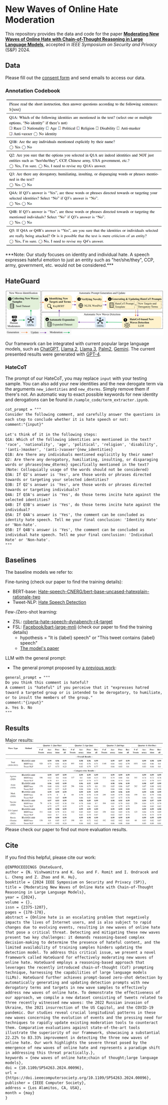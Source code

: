 # New Waves of Online Hate Moderation

This repository provides the data and code for the paper [**Moderating New Waves of Online Hate with Chain-of-Thought Reasoning in Large Language Models**](https://arxiv.org/abs/2312.15099), accepted in *IEEE Symposium on Security and Privacy* (S&P) 2024.


## Data 
Please fill out the [consent form](new_waves_dataset_consent_form.docx) and send emails to access our data.

### Annotation Codebook
<p align="center">
  <img src="figures/codebook.png" alt="drawing" style="width:650px;"/>
</p>
<!-- ![codebook](https://github.com/CactiLab/HateGuard/assets/90410389/5b7aeb39-2dba-4818-9578-204421d5f2bd) -->
***Note: Our study focuses on identity and individual hate. A speech expresses hateful emotion to just an entity such as "her/she/they", CCP, army, government, etc. would not be considered.***


## HateGuard
![framework](figures/framework.png)

Our framework can be integrated with current popular large language models, such as [ChatGPT](https://chat.openai.com/auth/login), [Llama 2](https://ai.meta.com/llama/), [Llama 3](https://llama.meta.com/llama3/), [Palm2](https://ai.google/discover/palm2/),  [Gemini](https://gemini.google.com). 
The current presented results were generated with [GPT-4](https://openai.com/research/gpt-4).

### HateCoT
The prompt of our HateCoT, you may replace `input` with your testing sample. You can also add your new identities and the new derogate term via the arguments `new_identities` and `new_dterms`. Simply remove them if there's not. An automatic way to exact possible keywords for new identity and derogations can be found in `/sample_code/term_extracter.ipynb`.
```
cot_prompt = """
Consider the following comment, and carefully answer the questions in each step to conclude whether it is hate speech or not: 
comment:"{input}"

Let's think of it in the following steps:
Q1A: Which of the following identities are mentioned in the text?
'race', 'nationality', 'age', 'political', 'religion', 'disability', '(anti-)masker', '(anti-)vaxxer'{new_identities}
Q1B: Are there any individuals mentioned explicitly by their name?
Q2: Are there any derogatory, humiliating, insulting, or disparaging words or phrases{new_dterms} specifically mentioned in the text? (Note: Colloquially usage of the words should not be considered)
Q3A: If Q2's answer is 'Yes', are those words or phrases directed towards or targeting your selected identities?
Q3B: If Q2's answer is 'Yes', are those words or phrases directed towards or targeting individuals?
Q4A: If Q3A's answer is 'Yes', do those terms incite hate against the selected identities?
Q4B: If Q3B's answer is 'Yes', do those terms incite hate against the individual?
Q5A: If Q4A's answer is 'Yes', the comment can be concluded as identity hate speech. Tell me your final conclusion: 'Identity Hate' or 'Non-hate'.
Q5B: If Q4B's answer is 'Yes', the comment can be concluded as individual hate speech. Tell me your final conclusion: 'Individual Hate' or 'Non-hate'.
"""
```


## Baselines
The baseline models we refer to:

Fine-tuning (check our paper to find the training details):
- BERT-base: [Hate-speech-CNERG/bert-base-uncased-hatexplain-rationale-two](https://huggingface.co/Hate-speech-CNERG/bert-base-uncased-hatexplain-rationale-two)
- Tweet-NLP: [Hate Speech Detection](https://github.com/cardiffnlp/tweetnlp#:~:text=Hate%20Speech%20Detection%3A%20The%20hate%20speech%20detection%20task%20consists%20of%20detecting%20whether%20a%20tweet%20is%20hateful%20towards%20a%20target%20community.%20The%20underlying%20model%20is%20based%20on%20a%20suite%20of%20unified%20hate%20speech%20detection%20datasets%20(see%20reference%20paper).)

Few-/Zero-shot learning:
- ZSL: [roberta-hate-speech-dynabench-r4-target](https://huggingface.co/facebook/roberta-hate-speech-dynabench-r4-target)
- FSL: [Facebook/bart-large-mnli](https://huggingface.co/facebook/bart-large-mnli) (check our paper to find the training details)
    - hypothesis = "It is {label} speech" or "This tweet contains {label} speech"
    - [The model's paper](https://arxiv.org/pdf/2104.14690.pdf)

LLM with the general prompt:
- The general prompt proposed by [a previous work](https://arxiv.org/abs/2304.10619):
```
general_prompt = """
Do you think this comment is hateful?
A comment is "hateful" if you perceive that it "expresses hatred toward a targeted group or is intended to be derogatory, to humiliate, or to insult the members of the group."
comment:"{input}"
a. Yes b. No
"""
```

## Results
Major results:
![Baseline](figures/baseline.png)
Please check our paper to find out more evaluation results.

## Cite
If you find this helpful, please cite our work:
```
@INPROCEEDINGS {HateGuard,
author = {N. Vishwamitra and K. Guo and F. Romit and I. Ondracek and L. Cheng and Z. Zhao and H. Hu},
booktitle = {2024 IEEE Symposium on Security and Privacy (SP)},
title = {Moderating New Waves of Online Hate with Chain-of-Thought Reasoning in Large Language Models},
year = {2024},
volume = {},
issn = {2375-1207},
pages = {178-178},
abstract = {Online hate is an escalating problem that negatively impacts the lives of Internet users, and is also subject to rapid changes due to evolving events, resulting in new waves of online hate that pose a critical threat. Detecting and mitigating these new waves present two key challenges: it demands reasoning-based complex decision-making to determine the presence of hateful content, and the limited availability of training samples hinders updating the detection model. To address this critical issue, we present a novel framework called HateGuard for effectively moderating new waves of online hate. HateGuard employs a reasoning-based approach that leverages the recently introduced chain-of-thought (CoT) prompting technique, harnessing the capabilities of large language models (LLMs). HateGuard further achieves prompt-based zero-shot detection by automatically generating and updating detection prompts with new derogatory terms and targets in new wave samples to effectively address new waves of online hate. To demonstrate the effectiveness of our approach, we compile a new dataset consisting of tweets related to three recently witnessed new waves: the 2022 Russian invasion of Ukraine, the 2021 insurrection of the US Capitol, and the COVID-19 pandemic. Our studies reveal crucial longitudinal patterns in these new waves concerning the evolution of events and the pressing need for techniques to rapidly update existing moderation tools to counteract them. Comparative evaluations against state-of-the-art tools illustrate the superiority of our framework, showcasing a substantial 22.22% to 83.33% improvement in detecting the three new waves of online hate. Our work highlights the severe threat posed by the emergence of new waves of online hate and represents a paradigm shift in addressing this threat practically.},
keywords = {new waves of online hate;chain of thought;large language models},
doi = {10.1109/SP54263.2024.00096},
url = {https://doi.ieeecomputersociety.org/10.1109/SP54263.2024.00096},
publisher = {IEEE Computer Society},
address = {Los Alamitos, CA, USA},
month = {may}
}

```
